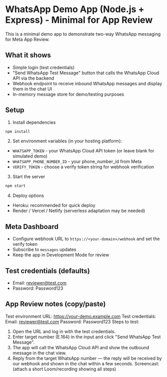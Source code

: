 # WhatsApp Demo App (Node.js + Express) - Minimal for App Review

This is a minimal demo app to demonstrate two-way WhatsApp messaging for Meta App Review.

## What it shows
- Simple login (test credentials)
- "Send WhatsApp Test Message" button that calls the WhatsApp Cloud API via the backend
- Webhook endpoint to receive inbound WhatsApp messages and display them in the chat UI
- In-memory message store for demo/testing purposes

## Setup
1. Install dependencies

```bash
npm install
```

2. Set environment variables (in your hosting platform):

- `WHATSAPP_TOKEN` - your WhatsApp Cloud API token (or leave blank for simulated demo)
- `WHATSAPP_PHONE_NUMBER_ID` - your phone_number_id from Meta
- `VERIFY_TOKEN` - choose a verify token string for webhook verification

3. Start the server

```bash
npm start
```

4. Deploy options
- Heroku: recommended for quick deploy
- Render / Vercel / Netlify (serverless adaptation may be needed)

## Meta Dashboard
- Configure webhook URL to `https://<your-domain>/webhook` and set the verify token
- Subscribe to `messages` updates
- Keep the app in Development Mode for review

## Test credentials (defaults)
- Email: reviewer@test.com
- Password: Password123

## App Review notes (copy/paste)
Test environment URL: https://your-demo.example.com
Test credentials:
  Email: reviewer@test.com
  Password: Password123
Steps to test:
  1) Open the URL and log in with the test credentials.
  2) Enter target number (E.164) in the input and click "Send WhatsApp Test Message".
  3) The app will call the WhatsApp Cloud API and show the outbound message in the chat view.
  4) Reply from the target WhatsApp number — the reply will be received by our webhook and shown in the chat within a few seconds.
Screencast: (attach a short Loom/recording showing all steps)
